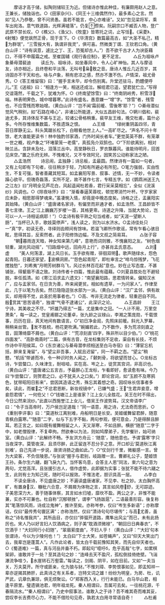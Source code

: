 <!-- { "loadSidebar": true } -->
　　摩诘才高于储，拟陶则储较王为近。但储诗亦惟此种佳，有廉颇用赵人之意。王兼长，储独诣也。○《田家杂兴》、《同王十三维偶然作》，最多素心之言。然如“见人乃恭敬，曾不问贤愚。虽若不能言，中心亦难诬”。又如“忽见梁将军，乘车出宛洛。意气轶道路，光辉满墟落”。仍复傺矣。阮嗣宗口不臧否人物，登广武原不禁长叹。○《樵父》、《渔父》、《牧童》皆寄托之词，止写恬。《采菱》、《射雉》便觉飒然正骨，现于言下。○《华清宫》数篇最高古，如“大圣不私己，精为群氓”，“三雪报大有，孰谓非我灵”，俱可喜。然微类丁谓、王钦若口角。（黄白山评：“诗有讽意，遽比之丁、王，恐冤却古人。”）吾不欲千古才人为谀臣藉口，不得不申履霜之戒。至崔国辅《观行香应制》，更不足言。
　　△丘为祖咏卢象綦毋潜裴迪
　　读丘为、祖咏诗，如坐春风中，令人心旷神怡。其人与摩诘友，诗亦相近，且终卷和平淡荡，无叫号枭敫之音。唐诗人惟丘几近百岁，其诗固亦不干天和也。咏与卢象，稍有悲凉之感，然亦不激不伤。卢情深，祖尤骨秀。○《答王维留宿》曰：“握手言未毕，却令伤别离。升堂还驻马，酌醴便呼儿。”王《送祖》曰：“相逢方一笑，相送还成泣。解缆君已遥，望君犹伫立。”写得交谊蔼然，千载之下，犹难为怀。○《终南望馀雪》曰：“终南阴岭秀，积雪浮端。林表明霁色，城中增暮寒。”此诗有盛名，愚意嫌一“增”字。“馀雪”者，残雪也，不应雪残而寒始增。（黄白山评：“岂不闻‘霜前暖、雪後寒’耶？”）○綦毋潜似觉风气稍别，如“石路在峰心”，非诸公所能道，大似五昌龄句法。○辋川倡和，裴迪尤多，其诗体反不甚与王近，较诸公骨格稍重。裴早友王维，晚交杜甫，篇什必多。今所存惟维集数篇，不胜遗珠之恨。
　　△王缙
　　“绿树重阴盖四邻，青苔日厚静无尘。科头箕踞长松下，白眼看他世上人。”一高旷尽之。“声名不问十年馀，老大谁能更读书！林中独酌邻家酒，门外时闻长者车。”更觉英英不群，有笼罩一世之概，视卢象之“环堵蒙笼一老儒”，真孤凫介双鹄也。○“下阶欲离别，相对映兰丛。含辞未及吐，泪落兰丛中。高堂静秋日，罗衣飘暮风。谁能待明月，回首见床空。”置之乐府无辨。不愧难兄，又不专效阿兄，因笑苏公动称家法之陋。
　　△孟浩然
　　诗忌闹，孟独静；诗忌板，孟最圆。然律诗有一篇如一句者，又有上句即有下句者，往往稍涉于轻，乃知有所避必有所犯。○笔力强弱，实由性生，不复可强，智者善藏其短耳。如孟襄阳写景、叙事、述情，无一不妙，令读者躁心欲平。但瑰奇磊落，实所不足，故不甚作七言，专精五字。如《鹦鹉洲送王九之江左》曰“月明全见芦花白，风起遥闻杜若香，君行采采莫相忘”，全似《浣溪纱》风调也。○《除夜咏怀》曰：“渐看春逼芙蓉枕，顿觉寒消竹叶杯。守岁家家应未卧，相思那得梦魂来。”虽凄惋入情，却竟是中晚态度矣。诗格之迁，孟襄阳实其始降。（黄白山评：“盛唐诸名家诗，有偏至而非通才者，如孟浩然、王昌龄皆不善七言律。王之‘江上巍巍万岁楼’一首，其格更卑。诗道之升降，当就大势论，岂可以一人一诗相诟病耶！”）○孟诗有极平熟之句当戒者，如“天涯一望断人肠”，“当杯已入手，歌妓莫停声”，浅人读之，则为以水济水。○孟诗佳处只一“真”字，初读无奇，寻绎则齿颊间有馀味。若温飞卿所作歌谣，常有乍看心骇目眩，思得其旨，反索然者。此子阳修饰边幅，不及文叔之简易耳。
　　△张子容
　　“朝暮雨连天暗，神女知来第几峰”，意艳而词则雅，不愧襄阳之友。“树色烟轻重，湖光风动摇”，“归路烟中远，回舟月上行”，亦甚肖孟氏意态。
　　△刘虚
　　“美人何荡漾，湖上风日长。玉手欲有赠，徘徊双明。歌声随绿水，怨色起青阳。日暮还家望，波横洞房。”“怨色起青阳”，即杜审言之“啼鸟惊残梦，飞花搅独愁”，刘希夷“月明芳树群乌飞，风过长林百花起”意也。妙在止写态度，不甚铺张，得颦眉不语之致。刘诗传者十四篇，惟此最有蕴藉。○刘夏县胜处在不避轻脱，率任孤清。如《寄江滔求孟六遗文》：“南望襄阳路，思君情转亲。偏知汉水广，应与孟家邻。在日贪为善，昨来闻更贫。相如有遗草，一为问家人”。作律至此，几于以笔为舌矣。然已隐隐逗张水部为一派。（黄白山评：“汉广孟邻，俱有故实，却用得不觉，此圣於用事者也。”）○高、岑非无流走为律者，轻重迥自不同。殷赏其“思苦语奇”，独谓“气骨不逮诸公”，此深识之论。
　　△王昌龄
　　王江宁诗，其美收之不尽，“奸雄乃得志”一篇，尤是集中之冠。“一人计不用，万里空萧条”，每一读之，觉皇甫郦之论董卓，张九龄之议禄山，李湘之策庞勋，千载恨事，历历在目，真天地间有数语言。○“初日净金闺，先照床前暖。斜光入罗幕，稍稍亲丝管。发不胜梳，杨花更吹满。”婉媚若此，乃不数作，多为荒凉刻直之音，固薄绮靡不屑也。（黄白山评：“‘荒凉刻直’四字，殊非所以目少伯。”）○“桃花四面发”、“高卧南斋时”二篇，俱有古音，在龙标集则不足收，渠自有长技，不烦作诗中平阳侯耳。○《东京诸公与綦毋潜李颀相送至白马寺宿》曰：“薄宦忘机括，醉来复淹留”，与“望尘非吾事，入赋且迟留”，同一不羁之态。“望尘”稍戆，“机括”带谑而冷，令一种识时务人闻之，Г颡刺骨，将欲望而甘心。○龙标古诗，乍尝螫口，久味津生，耐咀啮，实在高、岑之上，徒赏其宫词，非高识也。（黄白山评：“盛唐诸公五言古，予最醉心王龙标，乍看即好，愈读愈有味。今乃曰‘乍尝螫口’，则贺君之口，必不犹夫人之口矣。”）即论宫词，如“玉颜不及寒鸦色，犹带昭阳日影来”，尝因其造语之秀，殊忘其着想之奇。因叹咏长信事者多矣，读此，而崔之“不忿君恩断，新妆视镜中”，已嫌气盛；王“生君弃妾意，增妾怨君情”，一何伧父！○“钱塘江上是谁家？江上女儿全胜花。吴王在时不得出，今日公然来浣纱。”此直以西施誉江上女儿，借吴王作波势耳。汉文帝语李广曰：“令子当高帝时，万户侯岂足道哉！”同一语意，用之诗，尤法奇而思折。○《重别李评事》曰：“莫道秋江离别难，舟船明日是长安。吴姬缓舞留君醉，随意青枫白露寒。”“随意”二字，似与下五字不黏，两句参观，便可意会，乃是得醉且醉耳。若正言之，如曰既有缓舞相留之人，天又渐寒，不如且醉。横嵌“随意”二字于中，如老僧毁律，不复牵拘。然欲奉以为法，则如鸠摩弟子，先学餐针，始可纳室。（黄白山评：“此解终不畅。予友洪方舟云：‘随意’，随他意也。予谓‘露寒’字只当夜深字。莫管夜深，且须尽醉，此正留连不忍分手之意。开口却云‘莫道秋江离别难’，自己先进一步说，唐贤诗肠之曲如此。”）○“仗剑行千里，微躯感一言。曾为大梁客，不负信陵恩。”与张说“握手与君别，岐路赠一言。曹卿礼公子，楚姬馈王孙。条尔生六翮，翻飞戾九门。当怀客鸟意，会答主人恩”同法，束六句之意为两句，尤觉高浑。且张援引古人，借作虚势，此即据为实事；张犹不能不待六翮之生，此则有士为知己死，随时可以报效。不惟法老，胆识具高一层。
　　△李白
　　不读全唐诗，不见盛唐之妙；不遍读盛唐诸家，不见李、杜之妙。太白胸怀高旷，有置身汉、糠秕六合意，不屑屑为体物之言，其言如风卷舒，无可踪迹。子美思深力大，善于随事体察，其言如水归墟，靡坎不盈。两公之才，非惟不能兼，实亦不可兼也。杜自称“沉郁顿挫”，谓李“飞扬跋扈”，二语最善形容。後复称其“笔落惊风雨，诗成泣鬼神”，推许至矣。亦称岑参，仅曰“岑生多新语”；亦称摩诘，仅曰“最传秀句寰区满”；亦称浩然，仅曰“清诗句句尽堪传”；与高尤善，虽称之“诗名惟我共”，其所品目，亦仅曰“骅骝开道路，鹰隼出风尘”而已，未有此扬厉也。宋人乃以好言妇人饮酒病之，则子美“耽酒须微禄”，“朝回日日典春衣”，不饮酒乎！“大妇同行小妇随”，“翠眉萦度曲”，不妇人乎！（黄白山评：“‘大妇’句本张谓诗，今以为少陵何也！”）太白曰“下士大笑，如苍蝇声”，又曰“仰天大笑出门去，我辈岂是蓬蒿人”。凡作此论者，皆太白千载前豫知其笑，而先自仰天者也。○《蜀道难》一篇，真与河岳并垂不朽。即起句“噫吁б，危乎高哉”七字，如累棋架卵，谁敢并于一处？至其造句之妙：“连峰去天不盈尺，孤松倒挂倚绝壁。飞湍瀑流争喧う，水崖转石万壑雷。”每读之，剑阁、阴平，如在目前。又如“一夫当关，万夫莫开。所守或匪亲，化为狼与豺。”不惟刘璋、李势恨事如见，即孟知祥一辈亦逆揭其肺肝，此真诗之有关系者，岂特文词之雄！纷纷为明皇，为房、杜，讥严武，讥章仇兼琼，俱无烦聚讼。○“郑客西入关，行行未能已。白马华山君，相逢平原里。璧遗镐池君，明年祖龙死。秦人相谓曰，吾属可去矣。一往桃花源，千春隔流水。”“秦人相谓曰”，乃史中叙事法，谁敢入之于诗？吾不难其奇而难其妥，尝叹李长吉费尽心力，不能不借险句见奇，孰若太白用寻常语自奇！
　　△杜甫
